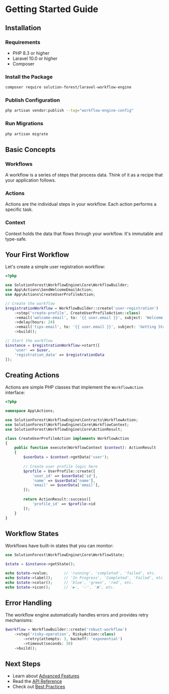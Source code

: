 # Getting Started Guide

## Installation

### Requirements

- PHP 8.3 or higher
- Laravel 10.0 or higher
- Composer

### Install the Package

```bash
composer require solution-forest/laravel-workflow-engine
```

### Publish Configuration

```bash
php artisan vendor:publish --tag="workflow-engine-config"
```

### Run Migrations

```bash
php artisan migrate
```

## Basic Concepts

### Workflows

A workflow is a series of steps that process data. Think of it as a recipe that your application follows.

### Actions

Actions are the individual steps in your workflow. Each action performs a specific task.

### Context

Context holds the data that flows through your workflow. It's immutable and type-safe.

## Your First Workflow

Let's create a simple user registration workflow:

```php
<?php

use SolutionForest\WorkflowEngine\Core\WorkflowBuilder;
use App\Actions\SendWelcomeEmailAction;
use App\Actions\CreateUserProfileAction;

// Create the workflow
$registrationWorkflow = WorkflowBuilder::create('user-registration')
    ->step('create-profile', CreateUserProfileAction::class)
    ->email('welcome-email', to: '{{ user.email }}', subject: 'Welcome!')
    ->delay(hours: 24)
    ->email('tips-email', to: '{{ user.email }}', subject: 'Getting Started Tips')
    ->build();

// Start the workflow
$instance = $registrationWorkflow->start([
    'user' => $user,
    'registration_data' => $registrationData
]);
```

## Creating Actions

Actions are simple PHP classes that implement the `WorkflowAction` interface:

```php
<?php

namespace App\Actions;

use SolutionForest\WorkflowEngine\Contracts\WorkflowAction;
use SolutionForest\WorkflowEngine\Core\WorkflowContext;
use SolutionForest\WorkflowEngine\Core\ActionResult;

class CreateUserProfileAction implements WorkflowAction
{
    public function execute(WorkflowContext $context): ActionResult
    {
        $userData = $context->getData('user');
        
        // Create user profile logic here
        $profile = UserProfile::create([
            'user_id' => $userData['id'],
            'name' => $userData['name'],
            'email' => $userData['email'],
        ]);
        
        return ActionResult::success([
            'profile_id' => $profile->id
        ]);
    }
}
```

## Workflow States

Workflows have built-in states that you can monitor:

```php
use SolutionForest\WorkflowEngine\Core\WorkflowState;

$state = $instance->getState();

echo $state->value;       // 'running', 'completed', 'failed', etc.
echo $state->label();     // 'In Progress', 'Completed', 'Failed', etc.
echo $state->color();     // 'blue', 'green', 'red', etc.
echo $state->icon();      // '▶️', '✅', '❌', etc.
```

## Error Handling

The workflow engine automatically handles errors and provides retry mechanisms:

```php
$workflow = WorkflowBuilder::create('robust-workflow')
    ->step('risky-operation', RiskyAction::class)
        ->retry(attempts: 3, backoff: 'exponential')
        ->timeout(seconds: 30)
    ->build();
```

## Next Steps

- Learn about [Advanced Features](advanced-features.md)
- Read the [API Reference](api-reference.md)
- Check out [Best Practices](best-practices.md)
